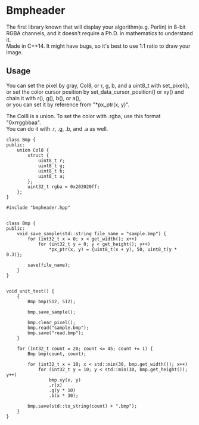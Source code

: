 # Bmpheader
The first library known that will display your algorithm(e.g. Perlin) in 8-bit RGBA channels, and it doesn't require a Ph.D. in mathematics to understand it.  
Made in C++14. It might have bugs, so it's best to use 1:1 ratio to draw your image.  

## Usage
You can set the pixel by gray, Col8, or r, g, b, and a uint8_t with set_pixel(),  
or set the color cursor position by set_data_cursor_position() or xy() and chain it with r(), g(), b(), or a(),  
or you can set it by reference from "*px_ptr(x, y)".  

The Col8 is a union. To set the color with .rgba, use this format "0xrrggbbaa".  
You can do it with .r, .g, .b, and .a as well.
```
class Bmp {
public:
	union Col8 {
		struct {
			uint8_t r;
			uint8_t	g;
			uint8_t b;
			uint8_t a;
		};
		uint32_t rgba = 0x202020ff;
	};
}
```

```
#include "bmpheader.hpp"


class Bmp {
public:
	void save_sample(std::string file_name = "sample.bmp") {
		for (int32_t x = 0; x < get_width(); x++)
			for (int32_t y = 0; y < get_height(); y++)
				*px_ptr(x, y) = {uint8_t(x + y), 50, uint8_t(y * 0.3)};

		save(file_name);
	}
}


void unit_test() {
	{
		Bmp bmp(512, 512);

		bmp.save_sample();

		bmp.clear_pixel();
		bmp.read("sample.bmp");
		bmp.save("read.bmp");
	}

	for (int32_t count = 20; count <= 45; count += 1) {
		Bmp bmp(count, count);

		for (int32_t x = 10; x < std::min(30, bmp.get_width()); x++)
			for (int32_t y = 10; y < std::min(30, bmp.get_height()); y++)
				bmp.xy(x, y)
				.r(x)
				.g(y * 10)
				.b(x * 30);

		bmp.save(std::to_string(count) + ".bmp");
	}
}
```
